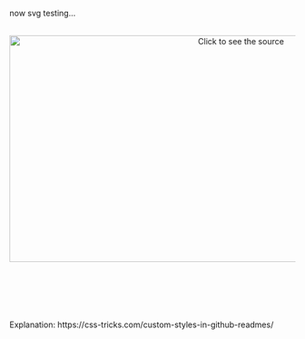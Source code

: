 now svg testing... 
<div align="center">
	<br>
	<a href="https://dcimg5.dcinside.com/dccon.php?no=62b5df2be09d3ca567b1c5bc12d46b394aa3b1058c6e4d0ca41648b65fe8206ea7f3b92660bc5d5215423e4ed241a30fca8d8e6d5d03841f9301cd4ff79d0a3edd2e13a65042b5d8">
		<img src="header.svg" width="800" height="400" alt="Click to see the source">
	</a>
	<br>
</div>



<br>
<br>
<br>
<br>
<br>
<br>
Explanation: https://css-tricks.com/custom-styles-in-github-readmes/

